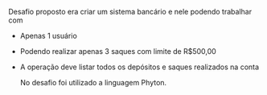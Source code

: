 Desafio proposto era criar um sistema bancário e nele podendo trabalhar com 
* Apenas 1 usuário
* Podendo realizar apenas 3 saques com limite de R$500,00
* A operação deve listar todos os depósitos e saques realizados na conta

  No desafio foi utilizado a linguagem Phyton.
